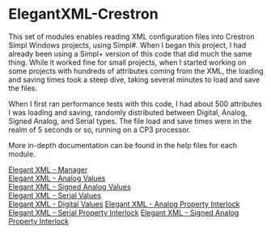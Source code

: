 # ElegantXML-Crestron

This set of modules enables reading XML configuration files into Crestron Simpl Windows projects, using Simpl#. When I began this project, I had already been using a Simpl+ version of this code that did much the same thing. While it worked fine for small projects, when I started working on some projects with hundreds of attributes coming from the XML, the loading and saving times took a steep dive, taking several minutes to load and save the files.

When I first ran performance tests with this code, I had about 500 attributes I was loading and saving, randomly distributed between Digital, Analog, Signed Analog, and Serial types. The file load and save times were in the realm of 5 seconds or so, running on a CP3 processor.

More in-depth documentation can be found in the help files for each module.

[Elegant XML - Manager](https://github.com/ProfessorAire/ElegantXML-Crestron/blob/master/Docs/Elegant%20XML%20-%20Manager%20v1.0.pdf)  
[Elegant XML - Analog Values](https://github.com/ProfessorAire/ElegantXML-Crestron/blob/master/Docs/Elegant%20XML%20-%20Analog%20Values%20v1.0.pdf)  
[Elegant XML - Signed Analog Values](https://github.com/ProfessorAire/ElegantXML-Crestron/blob/master/Docs/Elegant%20XML%20-%20Signed%20Analog%20Values%20v1.0.pdf)  
[Elegant XML - Serial Values](https://github.com/ProfessorAire/ElegantXML-Crestron/blob/master/Docs/Elegant%20XML%20-%20Serial%20Values%20v1.0.pdf)  
[Elegant XML - Digital Values](https://github.com/ProfessorAire/ElegantXML-Crestron/blob/master/Docs/Elegant%20XML%20-%20Digital%20Values%20v1.0.pdf)
[Elegant XML - Analog Property Interlock](https://github.com/ProfessorAire/ElegantXML-Crestron/blob/v1.4/Docs/Elegant%20XML%20-%20Analog%20Property%20Interlock.pdf)
[Elegant XML - Serial Property Interlock](https://github.com/ProfessorAire/ElegantXML-Crestron/blob/master/Docs/Elegant%20XML%20-%20Serial%20Property%20Interlock.pdf)
[Elegant XML - Signed Analog Property Interlock](https://github.com/ProfessorAire/ElegantXML-Crestron/blob/master/Docs/Elegant%20XML%20-%20Signed%20Analog%20Property%20Interlock.pdf)
